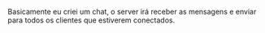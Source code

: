 Basicamente eu criei um chat, o server irá receber as mensagens e enviar para todos os clientes que estiverem conectados.
